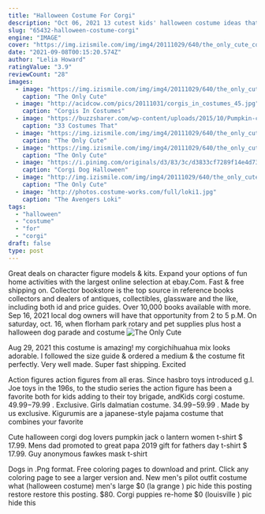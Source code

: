 ```yaml
---
title: "Halloween Costume For Corgi"
description: "Oct 06, 2021 13 cutest kids' halloween costume ideas that'll make your heart melt.  Pay homage to the queen by dressing your tiny tot in a hat and blazer, complete with corgi and handbag. Not"
slug: "65432-halloween-costume-corgi"
engine: "IMAGE"
cover: "https://img.izismile.com/img/img4/20111029/640/the_only_cute_corgi_halloween_costume_post_640_02.jpg"
date: "2021-09-08T00:15:20.574Z"
author: "Lelia Howard"
ratingValue: "3.9"
reviewCount: "28"
images:
  - image: "https://img.izismile.com/img/img4/20111029/640/the_only_cute_corgi_halloween_costume_post_640_02.jpg"
    caption: "The Only Cute"
  - image: "http://acidcow.com/pics/20111031/corgis_in_costumes_45.jpg"
    caption: "Corgis In Costumes"
  - image: "https://buzzsharer.com/wp-content/uploads/2015/10/Pumpkin-corgi.jpg"
    caption: "33 Costumes That"
  - image: "https://img.izismile.com/img/img4/20111029/640/the_only_cute_corgi_halloween_costume_post_640_75.jpg"
    caption: "The Only Cute"
  - image: "https://img.izismile.com/img/img4/20111029/640/the_only_cute_corgi_halloween_costume_post_640_33.jpg"
    caption: "The Only Cute"
  - image: "https://i.pinimg.com/originals/d3/83/3c/d3833cf7289f14e4d737a02b7f169820.jpg"
    caption: "Corgi Dog Halloween"
  - image: "http://img.izismile.com/img/img4/20111029/640/the_only_cute_corgi_halloween_costume_post_640_42.jpg"
    caption: "The Only Cute"
  - image: "http://photos.costume-works.com/full/loki1.jpg"
    caption: "The Avengers Loki"
tags:
  - "halloween"
  - "costume"
  - "for"
  - "corgi"
draft: false
type: post
---
```


Great deals on character figure models & kits. Expand your options of fun home activities with the largest online selection at ebay.Com. Fast & free shipping on. Collector bookstore is the top source in reference books collectors and dealers of antiques, collectibles, glassware and the like, including both id and price guides. Over 10,000 books available with more. Sep 16, 2021 local dog owners will have that opportunity from 2 to 5 p.M. On saturday, oct. 16, when florham park rotary and pet supplies plus host a halloween dog parade and costume
![The Only Cute](https://img.izismile.com/img/img4/20111029/640/the_only_cute_corgi_halloween_costume_post_640_02.jpg "The Only Cute")

Aug 29, 2021 this costume is amazing! my corgichihuahua mix looks adorable. I followed the size guide &amp; ordered a medium &amp; the costume fit perfectly. Very well made. Super fast shipping. Excited
<!--inArticleAds-->

<!--galleryOne-->

Action figures action figures from all eras. Since hasbro toys introduced g.I. Joe toys in the 196s, to the studio series the action figure has been a favorite both for kids adding to their toy brigade, andKids corgi costume. $49.99-$79.99 . Exclusive. Girls dalmatian costume. $34.99-$59.99 . Made by us exclusive.  Kigurumis are a japanese-style pajama costume that combines your favorite
<!--inArticleAds-->

<!--galleryTwo-->

Cute halloween corgi dog lovers pumpkin jack o lantern women t-shirt $ 17.99. Mens dad promoted to great papa 2019 gift for fathers day t-shirt $ 17.99. Guy anonymous fawkes mask t-shirt
<!--galleryThree-->

Dogs in .Png format. Free coloring pages to download and print. Click any coloring page to see a larger version and. New men's pilot outfit costume what (halloween costume) men's large $0 (la grange ) pic hide this posting restore restore this posting. $80.  Corgi puppies re-home $0 (louisville ) pic hide this